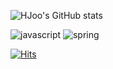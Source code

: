 ![HJoo's GitHub stats](https://github-readme-stats.vercel.app/api?username=yhj1129)

![javascript](https://img.shields.io/badge/JavaScript-323330?style=for-the-badge&logo=javascript&logoColor=F7DF1E)
![spring](https://img.shields.io/badge/Spring-6DB33F?style=for-the-badge&logo=spring&logoColor=white)

[![Hits](https://hits.seeyoufarm.com/api/count/incr/badge.svg?url=https%3A%2F%2Fgithub.com%2Fyhj1129&count_bg=%23FFA9D3&title_bg=%23A5DDFF&icon=&icon_color=%23E7E7E7&title=hits&edge_flat=false)](https://hits.seeyoufarm.com)
